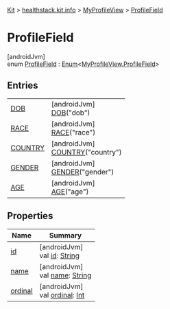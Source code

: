 
[Kit](../../../../kit.html) > [healthstack.kit.info](../../index.html) > [MyProfileView](../index.html) > [ProfileField](index.html)



# ProfileField



[androidJvm]\
enum [ProfileField](index.html) : [Enum](https://kotlinlang.org/api/latest/jvm/stdlib/kotlin/-enum/index.html)&lt;[MyProfileView.ProfileField](index.html)&gt;



## Entries


| | |
|---|---|
| [DOB](-d-o-b/index.html) | [androidJvm]<br>[DOB](-d-o-b/index.html)(&quot;dob&quot;) |
| [RACE](-r-a-c-e/index.html) | [androidJvm]<br>[RACE](-r-a-c-e/index.html)(&quot;race&quot;) |
| [COUNTRY](-c-o-u-n-t-r-y/index.html) | [androidJvm]<br>[COUNTRY](-c-o-u-n-t-r-y/index.html)(&quot;country&quot;) |
| [GENDER](-g-e-n-d-e-r/index.html) | [androidJvm]<br>[GENDER](-g-e-n-d-e-r/index.html)(&quot;gender&quot;) |
| [AGE](-a-g-e/index.html) | [androidJvm]<br>[AGE](-a-g-e/index.html)(&quot;age&quot;) |


## Properties


| Name | Summary |
|---|---|
| [id](id.html) | [androidJvm]<br>val [id](id.html): [String](https://kotlinlang.org/api/latest/jvm/stdlib/kotlin/-string/index.html) |
| [name](../../../healthstack.kit.ui.util/-interaction-type/-n-o-t-h-i-n-g/index.html#-372974862%2FProperties%2F-106109196) | [androidJvm]<br>val [name](../../../healthstack.kit.ui.util/-interaction-type/-n-o-t-h-i-n-g/index.html#-372974862%2FProperties%2F-106109196): [String](https://kotlinlang.org/api/latest/jvm/stdlib/kotlin/-string/index.html) |
| [ordinal](../../../healthstack.kit.ui.util/-interaction-type/-n-o-t-h-i-n-g/index.html#-739389684%2FProperties%2F-106109196) | [androidJvm]<br>val [ordinal](../../../healthstack.kit.ui.util/-interaction-type/-n-o-t-h-i-n-g/index.html#-739389684%2FProperties%2F-106109196): [Int](https://kotlinlang.org/api/latest/jvm/stdlib/kotlin/-int/index.html) |

